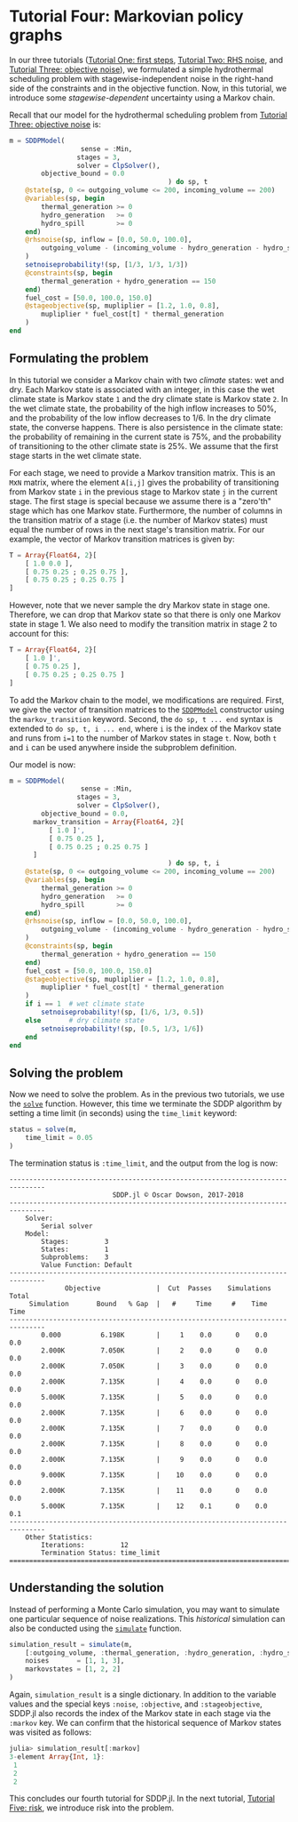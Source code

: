 # Tutorial Four: Markovian policy graphs

In our three tutorials ([Tutorial One: first steps](@ref),
[Tutorial Two: RHS noise](@ref), and [Tutorial Three: objective noise](@ref)),
we formulated a simple hydrothermal scheduling problem with
stagewise-independent noise in the right-hand side of the constraints and in the
objective function. Now, in this tutorial, we introduce some
*stagewise-dependent* uncertainty using a Markov chain.

Recall that our model for the hydrothermal scheduling problem  from
[Tutorial Three: objective noise](@ref) is:
```julia
m = SDDPModel(
                  sense = :Min,
                 stages = 3,
                 solver = ClpSolver(),
        objective_bound = 0.0
                                        ) do sp, t
    @state(sp, 0 <= outgoing_volume <= 200, incoming_volume == 200)
    @variables(sp, begin
        thermal_generation >= 0
        hydro_generation   >= 0
        hydro_spill        >= 0
    end)
    @rhsnoise(sp, inflow = [0.0, 50.0, 100.0],
        outgoing_volume - (incoming_volume - hydro_generation - hydro_spill) == inflow
    )
    setnoiseprobability!(sp, [1/3, 1/3, 1/3])
    @constraints(sp, begin
        thermal_generation + hydro_generation == 150
    end)
    fuel_cost = [50.0, 100.0, 150.0]
    @stageobjective(sp, mupliplier = [1.2, 1.0, 0.8],
        mupliplier * fuel_cost[t] * thermal_generation
    )
end
```

## Formulating the problem

In this tutorial we consider a Markov chain with two *climate* states: wet and
dry. Each Markov state is associated with an integer, in this case the wet
climate state  is Markov state `1` and the dry climate state is Markov state
`2`. In the wet climate state, the probability of the high inflow increases to
50%, and the probability of the low inflow decreases to 1/6. In the dry climate
state, the converse happens. There is also persistence in the climate state: the
probability of remaining in the current state is 75%, and the probability of
transitioning to the other climate state is 25%. We assume that the first stage
starts in the wet climate state.

For each stage, we need to provide a Markov transition matrix. This is an
`M`x`N` matrix, where the element `A[i,j]` gives the probability of transitioning
from Markov state `i` in the previous stage to Markov state `j` in the current
stage. The first stage is special because we assume there is a "zero'th" stage
which has one Markov state. Furthermore, the number of columns in the transition
matrix of a stage (i.e. the number of Markov states) must equal the number of
rows in the next stage's transition matrix. For our example, the vector of
Markov transition matrices is given by:
```julia
T = Array{Float64, 2}[
    [ 1.0 0.0 ],
    [ 0.75 0.25 ; 0.25 0.75 ],
    [ 0.75 0.25 ; 0.25 0.75 ]
]
```
However, note that we never sample the dry Markov state in stage one. Therefore,
we can drop that Markov state so that there is only one Markov state in stage 1.
We also need to modify the transition matrix in stage 2 to account for this:
```julia
T = Array{Float64, 2}[
    [ 1.0 ]',
    [ 0.75 0.25 ],
    [ 0.75 0.25 ; 0.25 0.75 ]
]
```

To add the Markov chain to the model, we modifications are required. First, we
give the vector of transition matrices to the [`SDDPModel`](@ref) constructor
using the `markov_transition` keyword. Second, the `do sp, t ... end` syntax
is extended to `do sp, t, i ... end`, where `i` is the index of the Markov state
and runs from `i=1` to the number of Markov states in stage `t`. Now, both `t`
and `i` can be used anywhere inside the subproblem definition.

Our model is now:
```julia
m = SDDPModel(
                  sense = :Min,
                 stages = 3,
                 solver = ClpSolver(),
        objective_bound = 0.0,
      markov_transition = Array{Float64, 2}[
          [ 1.0 ]',
          [ 0.75 0.25 ],
          [ 0.75 0.25 ; 0.25 0.75 ]
      ]
                                        ) do sp, t, i
    @state(sp, 0 <= outgoing_volume <= 200, incoming_volume == 200)
    @variables(sp, begin
        thermal_generation >= 0
        hydro_generation   >= 0
        hydro_spill        >= 0
    end)
    @rhsnoise(sp, inflow = [0.0, 50.0, 100.0],
        outgoing_volume - (incoming_volume - hydro_generation - hydro_spill) == inflow
    )
    @constraints(sp, begin
        thermal_generation + hydro_generation == 150
    end)
    fuel_cost = [50.0, 100.0, 150.0]
    @stageobjective(sp, mupliplier = [1.2, 1.0, 0.8],
        mupliplier * fuel_cost[t] * thermal_generation
    )
    if i == 1  # wet climate state
        setnoiseprobability!(sp, [1/6, 1/3, 0.5])
    else       # dry climate state
        setnoiseprobability!(sp, [0.5, 1/3, 1/6])
    end
end
```

## Solving the problem

Now we need to solve the problem. As in the previous two tutorials, we use the
[`solve`](@ref) function. However, this time we terminate the SDDP algorithm
by setting a time limit (in seconds) using the `time_limit` keyword:
```julia
status = solve(m,
    time_limit = 0.05
)
```
The termination status is `:time_limit`, and the output from the log is
now:
```
-------------------------------------------------------------------------------
                          SDDP.jl © Oscar Dowson, 2017-2018
-------------------------------------------------------------------------------
    Solver:
        Serial solver
    Model:
        Stages:         3
        States:         1
        Subproblems:    3
        Value Function: Default
-------------------------------------------------------------------------------
              Objective              |  Cut  Passes    Simulations   Total
     Simulation       Bound   % Gap  |   #     Time     #    Time    Time
-------------------------------------------------------------------------------
        0.000          6.198K        |     1    0.0      0    0.0    0.0
        2.000K         7.050K        |     2    0.0      0    0.0    0.0
        2.000K         7.050K        |     3    0.0      0    0.0    0.0
        2.000K         7.135K        |     4    0.0      0    0.0    0.0
        5.000K         7.135K        |     5    0.0      0    0.0    0.0
        2.000K         7.135K        |     6    0.0      0    0.0    0.0
        2.000K         7.135K        |     7    0.0      0    0.0    0.0
        2.000K         7.135K        |     8    0.0      0    0.0    0.0
        2.000K         7.135K        |     9    0.0      0    0.0    0.0
        9.000K         7.135K        |    10    0.0      0    0.0    0.0
        2.000K         7.135K        |    11    0.0      0    0.0    0.0
        5.000K         7.135K        |    12    0.1      0    0.0    0.1
-------------------------------------------------------------------------------
    Other Statistics:
        Iterations:         12
        Termination Status: time_limit
===============================================================================
```

## Understanding the solution

Instead of performing a Monte Carlo simulation, you may want to simulate one
particular sequence of noise realizations. This *historical* simulation can
also be conducted using the [`simulate`](@ref) function.
```julia
simulation_result = simulate(m,
    [:outgoing_volume, :thermal_generation, :hydro_generation, :hydro_spill],
    noises       = [1, 1, 3],
    markovstates = [1, 2, 2]
)
```
Again, `simulation_result` is a single dictionary. In addition to the variable
values and the special keys `:noise`, `:objective`, and `:stageobjective`,
SDDP.jl also records the index of the Markov state in each stage via the
`:markov` key. We can confirm that the historical sequence of Markov states was
visited as follows:
```julia
julia> simulation_result[:markov]
3-element Array{Int, 1}:
 1
 2
 2
```

This concludes our fourth tutorial for SDDP.jl. In the next tutorial,
[Tutorial Five: risk](@ref), we introduce risk into the problem.
